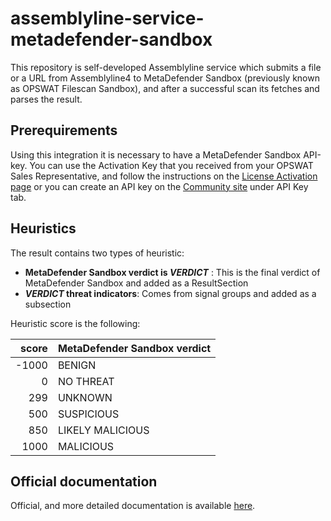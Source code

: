 # assemblyline-service-metadefender-sandbox

This repository is self-developed Assemblyline service which submits a file or a URL from Assemblyline4 to MetaDefender Sandbox (previously known as OPSWAT Filescan Sandbox), and after a successful scan its fetches and parses the result.

## Prerequirements

Using this integration it is necessary to have a MetaDefender Sandbox API-key. You can use the Activation Key that you received from your OPSWAT Sales Representative, and follow the instructions on the [License Activation page](https://docs.opswat.com/filescan/installation/license-activation) or you can create an API key on the [Community site](https://www.filescan.io/auth/signin) under API Key tab.

## Heuristics

The result contains two types of heuristic:

- __MetaDefender Sandbox verdict is _VERDICT___ : This is the final verdict of MetaDefender Sandbox and added as a ResultSection
- ___VERDICT_ threat indicators__: Comes from signal groups and added as a subsection

Heuristic score is the following:

| score | MetaDefender Sandbox verdict |
|------:|------------------------------|
| -1000 | BENIGN                       |
|     0 | NO THREAT                    |
|   299 | UNKNOWN                      |
|   500 | SUSPICIOUS                   |
|   850 | LIKELY MALICIOUS             |
|  1000 | MALICIOUS                    |

## Official documentation

Official, and more detailed documentation is available [here](https://docs.opswat.com/filescan/integrations/assemblyline-4).